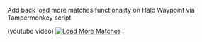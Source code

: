 Add back load more matches functionality on Halo Waypoint via Tampermonkey script

(youtube video)
[![Load More Matches](https://img.youtube.com/vi/JsLD0d5DPtk/0.jpg)](https://www.youtube.com/watch?v=JsLD0d5DPtk)
